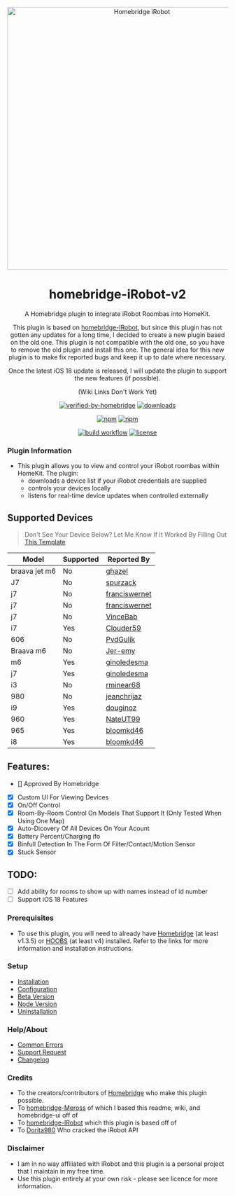 <p align="center">
 <a href="https://github.com/taurgis/homebridge-iRobo-v2"><img alt="Homebridge iRobot" src="https://user-images.githubusercontent.com/75853497/143301930-e2f3bc9a-9f0d-4e03-95f8-c69769712ca5.png" width="600px"></a>
</p>
<span align="center">

# homebridge-iRobot-v2

A Homebridge plugin to integrate iRobot Roombas into HomeKit.

This plugin is based on <a href="https://github.com/bloomkd46/homebridge-iRobot">homebridge-IRobot</a>, but since this plugin has not gotten
any updates for a long time, I decided to create a new plugin based on the old one. This plugin is not compatible with the old one, so you have 
to remove the old plugin and install this one. The general idea for this new plugin is to make fix reported bugs and keep it up to date where necessary.

Once the latest iOS 18 update is released, I will update the plugin to support the new features (if possible).


 
(Wiki Links Don't Work Yet)
 
 [![verified-by-homebridge](https://badgen.net/badge/homebridge/verified/purple)](https://github.com/homebridge/homebridge/wiki/Verified-Plugins)
[![downloads](https://img.shields.io/npm/dt/homebridge-irobot-v2)](https://npmcharts.com/compare/homebridge-irobot-v2?log=true&interval=1&minimal=true)

[![npm](https://img.shields.io/npm/v/homebridge-irobot-v2/latest?label=latest)](https://www.npmjs.com/package/homebridge-irobot)
[![npm](https://img.shields.io/npm/v/homebridge-irobot-v2/beta?label=beta)](../../wiki/Beta-Version)  
 
[![build workflow](https://github.com/taurgis/homebridge-iRobot-v2/actions/workflows/build.yml/badge.svg)](../../actions/workflows/build.yml)
[![license](https://badgen.net/github/license/taurgis/homebridge-irobot-v2)](/LICENSE)

</span>

### Plugin Information

- This plugin allows you to view and control your iRobot roombas within HomeKit. The plugin:
  - downloads a device list if your iRobot credentials are supplied
  - controls your devices locally
  - listens for real-time device updates when controlled externally

## Supported Devices
> Don't See Your Device Below?
> Let Me Know If It Worked By Filling Out [This Template](https://github.com/taurgis/homebridge-iRobot-v2/issues/new?assignees=taurgis&labels=enchancment&template=add-supported-device.yml&title=Supported+Device%3A+)

| Model | Supported | Reported By |
|-|-|-|
| braava jet m6 | No | [ghazel](https://github.com/ghazel) |
| J7 | No | [spurzack](https://github.com/spurzack) |
| j7 | No | [franciswernet](https://github.com/franciswernet) |
| j7 | No | [franciswernet](https://github.com/franciswernet) |
| j7 | No | [VinceBab](https://github.com/VinceBab) |
| i7 | Yes | [Clouder59](https://github.com/Clouder59) |
| 606 | No | [PvdGulik](https://github.com/PvdGulik) |
| Braava m6 | No | [Jer-emy](https://github.com/Jer-emy) |
| m6 | Yes | [ginoledesma](https://github.com/ginoledesma) |
| j7 | Yes | [ginoledesma](https://github.com/ginoledesma) |
| i3 | No | [rminear68](https://github.com/rminear68) |
| 980 | No | [jeanchrijaz](https://github.com/jeanchrijaz) |
| i9 | Yes | [douginoz](https://github.com/douginoz) |
| 960 | Yes | [NateUT99](https://github.com/NateUT99) |
| 965 | Yes | [bloomkd46](https://github.com/bloomkd46) |
| i8 | Yes | [bloomkd46](https://github.com/bloomkd46) |


## Features:
  - [] Approved By Homebridge
  - [x] Custom UI For Viewing Devices
  - [x] On/Off Control
  - [x] Room-By-Room Control On Models That Support It (Only Tested When Using One Map)
  - [x] Auto-Dicovery Of All Devices On Your Acount
  - [x] Battery Percent/Charging ifo
  - [x] Binfull Detection In The Form Of Filter/Contact/Motion Sensor
  - [x] Stuck Sensor
  
## TODO: 
  - [ ] Add ability for rooms to show up with names instead of id number
  - [ ] Support iOS 18 Features

### Prerequisites

- To use this plugin, you will need to already have [Homebridge](https://homebridge.io) (at least v1.3.5) or [HOOBS](https://hoobs.org) (at least v4) installed. Refer to the links for more information and installation instructions.


### Setup

- [Installation](../../wiki/Installation)
- [Configuration](../../wiki/Configuration)
- [Beta Version](../../wiki/Beta-Version)
- [Node Version](../../wiki/Node-Version)
- [Uninstallation](../../wiki/Uninstallation)

### Help/About

- [Common Errors](../../wiki/Common-Errors)
- [Support Request](../../issues/new/choose)
- [Changelog](/CHANGELOG.md)

### Credits

- To the creators/contributors of [Homebridge](https://homebridge.io) who make this plugin possible.
- To [homebridge-Meross](https://github.com/bwp91/homebridge-meross) of which I based this readme, wiki, and homebridge-ui off of
- To [homebridge-IRobot](https://github.com/bloomkd46/homebridge-iRobot) which this plugin is based off of
- To [Dorita980](https://github.com/koalazak/dorita980) Who cracked the iRobot API

### Disclaimer

- I am in no way affiliated with iRobot and this plugin is a personal project that I maintain in my free time.
- Use this plugin entirely at your own risk - please see licence for more information.
